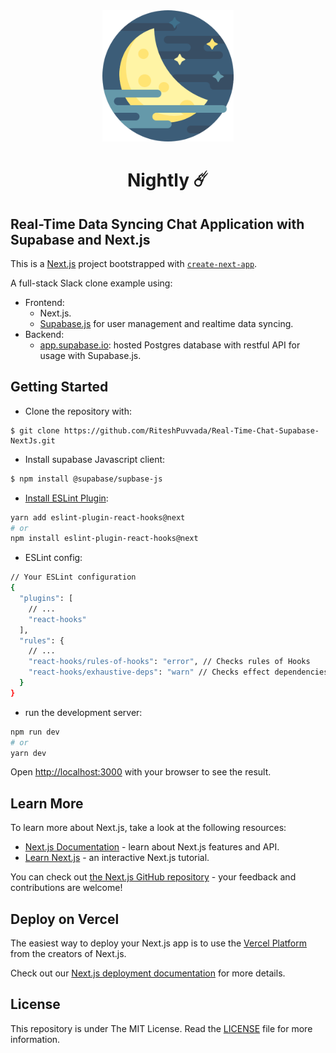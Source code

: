 <div align="center">
<img width="210px" alt="logo" src="public/android-chrome-512x512.png">
<br>
<h1>Nightly ☄️</h1>
</div>


## Real-Time Data Syncing Chat Application with Supabase and Next.js
This is a [Next.js](https://nextjs.org/) project bootstrapped with [`create-next-app`](https://github.com/vercel/next.js/tree/canary/packages/create-next-app).

A full-stack Slack clone example using:

- Frontend:
  - Next.js.
  - [Supabase.js](https://supabase.io/docs/library/getting-started) for user management and realtime data syncing.
- Backend:
  - [app.supabase.io](https://app.supabase.io/): hosted Postgres database with restful API for usage with Supabase.js.


## Getting Started

- Clone the repository with:

```
$ git clone https://github.com/RiteshPuvvada/Real-Time-Chat-Supabase-NextJs.git
```

- Install supabase Javascript client:

```bash
$ npm install @supabase/supbase-js
```

- [Install ESLint Plugin](https://reactjs.org/docs/hooks-rules.html):

```bash
yarn add eslint-plugin-react-hooks@next
# or
npm install eslint-plugin-react-hooks@next
```
- ESLint config:
```bash
// Your ESLint configuration
{
  "plugins": [
    // ...
    "react-hooks"
  ],
  "rules": {
    // ...
    "react-hooks/rules-of-hooks": "error", // Checks rules of Hooks
    "react-hooks/exhaustive-deps": "warn" // Checks effect dependencies
  }
}
```

- run the development server:

```bash
npm run dev
# or
yarn dev
```

Open [http://localhost:3000](http://localhost:3000) with your browser to see the result.

## Learn More

To learn more about Next.js, take a look at the following resources:

- [Next.js Documentation](https://nextjs.org/docs) - learn about Next.js features and API.
- [Learn Next.js](https://nextjs.org/learn) - an interactive Next.js tutorial.

You can check out [the Next.js GitHub repository](https://github.com/vercel/next.js/) - your feedback and contributions are welcome!

## Deploy on Vercel

The easiest way to deploy your Next.js app is to use the [Vercel Platform](https://vercel.com/new?utm_medium=default-template&filter=next.js&utm_source=create-next-app&utm_campaign=create-next-app-readme) from the creators of Next.js.

Check out our [Next.js deployment documentation](https://nextjs.org/docs/deployment) for more details.

## License

This repository is under The MIT License. Read the [LICENSE](https://github.com/RiteshPuvvada/Real-Time-Chat-Supabase-NextJs/blob/main/LICENSE) file for more information.
